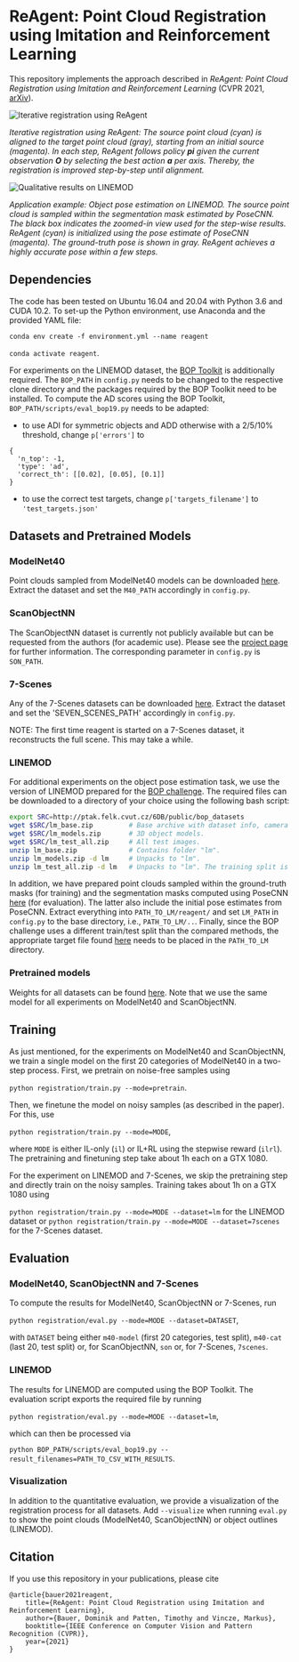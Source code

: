 # ReAgent: Point Cloud Registration using Imitation and Reinforcement Learning
This repository implements the approach described in *ReAgent: Point Cloud Registration using Imitation and 
Reinforcement Learning* (CVPR 2021, [arXiv](https://arxiv.org/abs/2103.15231)).

![Iterative registration using ReAgent](resources/teaser-m40.png)

_Iterative registration using ReAgent: The source point cloud (cyan) is aligned to the target point cloud (gray), 
starting from an initial source (magenta). In each step, ReAgent follows policy **pi** given the current observation **O** by selecting
the best action **a** per axis. Thereby, the registration is improved step-by-step until alignment._

![Qualitative results on LINEMOD](resources/teaser-lm.png)

_Application example: Object pose estimation on LINEMOD. The source point cloud is sampled within the segmentation mask 
estimated by PoseCNN. The black box indicates the zoomed-in view used for the step-wise results. ReAgent (cyan) is 
initialized using the pose estimate of PoseCNN (magenta). The ground-truth pose is shown in gray. ReAgent achieves a 
highly accurate pose within a few steps._

## Dependencies
The code has been tested on Ubuntu 16.04 and 20.04 with Python 3.6 and CUDA 10.2. To set-up the Python environment, use 
Anaconda and the provided YAML file:

`conda env create -f environment.yml --name reagent`

`conda activate reagent`.

For experiments on the LINEMOD dataset, the [BOP Toolkit](https://github.com/thodan/bop_toolkit/tree/master/)
is additionally required. The `BOP_PATH` in `config.py` needs to be changed to the respective clone directory and the
packages required by the BOP Toolkit need to be installed.
To compute the AD scores using the BOP Toolkit, `BOP_PATH/scripts/eval_bop19.py` needs to be adapted:

- to use ADI for symmetric objects and ADD otherwise with a 2/5/10% threshold, change `p['errors']` to 
```
{
  'n_top': -1,
  'type': 'ad',
  'correct_th': [[0.02], [0.05], [0.1]]
}
```

- to use the correct test targets, change `p['targets_filename']` to `'test_targets.json'`

## Datasets and Pretrained Models

### ModelNet40
Point clouds sampled from ModelNet40 models can be downloaded [here](https://shapenet.cs.stanford.edu/media/modelnet40_ply_hdf5_2048.zip).
Extract the dataset and set the `M40_PATH` accordingly in `config.py`.

### ScanObjectNN
The ScanObjectNN dataset is currently not publicly available but can be requested from the authors (for academic use). 
Please see the [project page](https://hkust-vgd.github.io/scanobjectnn/) for further information. The corresponding parameter
in `config.py` is `SON_PATH`.

### 7-Scenes
Any of the 7-Scenes datasets can be downloaded
[here](https://www.microsoft.com/en-us/research/project/rgb-d-dataset-7-scenes/).
Extract the dataset and set the 'SEVEN_SCENES_PATH' accordingly in `config.py`.

NOTE: The first time reagent is started on a 7-Scenes dataset, it reconstructs the full scene.
This may take a while.


### LINEMOD
For additional experiments on the object pose estimation task, we use the version of LINEMOD prepared for the 
[BOP challenge](https://bop.felk.cvut.cz/datasets/). The required files can be downloaded to a directory of your choice 
using the following bash script:

```bash
export SRC=http://ptak.felk.cvut.cz/6DB/public/bop_datasets
wget $SRC/lm_base.zip         # Base archive with dataset info, camera parameters, etc.
wget $SRC/lm_models.zip       # 3D object models.
wget $SRC/lm_test_all.zip     # All test images.
unzip lm_base.zip             # Contains folder "lm".
unzip lm_models.zip -d lm     # Unpacks to "lm".
unzip lm_test_all.zip -d lm   # Unpacks to "lm". The training split is a subset.
```

In addition, we have prepared point clouds sampled within the ground-truth masks (for training) and the segmentation 
masks computed using PoseCNN [here](https://drive.google.com/drive/folders/1l1Qs_mW2a32yjC_4vg5kcHc4KxHrWnlX?usp=sharing) 
(for evaluation). The latter also include the initial pose estimates from PoseCNN. Extract everything into 
`PATH_TO_LM/reagent/` and set `LM_PATH` in `config.py` to the base directory, i.e., `PATH_TO_LM/..`. Finally, since the 
BOP challenge uses a different train/test split than the compared methods, the appropriate target file found 
[here](https://drive.google.com/drive/folders/1l1Qs_mW2a32yjC_4vg5kcHc4KxHrWnlX?usp=sharing) needs to be placed in the 
`PATH_TO_LM` directory.

### Pretrained models
Weights for all datasets can be found [here](https://drive.google.com/drive/folders/1NyuwzIiJGyJsCkvEOnrziwrGN56uoTTj?usp=sharing). 
Note that we use the same model for all experiments on ModelNet40 and ScanObjectNN.

## Training
As just mentioned, for the experiments on ModelNet40 and ScanObjectNN, we train a single model on the first 20 
categories of ModelNet40 in a two-step process. First, we pretrain on noise-free samples using 

`python registration/train.py --mode=pretrain`.

Then, we finetune the model on noisy samples (as described in the paper). For this, use

`python registration/train.py --mode=MODE`,

where `MODE` is either IL-only (`il`) or IL+RL using the stepwise reward (`ilrl`). The pretraining and finetuning step 
take about 1h each on a GTX 1080.

For the experiment on LINEMOD and 7-Scenes, we skip the pretraining step and directly train on the noisy samples. Training
takes about 1h on a GTX 1080 using

`python registration/train.py --mode=MODE --dataset=lm`
for the LINEMOD dataset or
`python registration/train.py --mode=MODE --dataset=7scenes`
for the 7-Scenes dataset.

## Evaluation

### ModelNet40, ScanObjectNN and 7-Scenes
To compute the results for ModelNet40, ScanObjectNN or 7-Scenes, run

`python registration/eval.py --mode=MODE --dataset=DATASET`,

with `DATASET` being either `m40-model` (first 20 categories, test split), `m40-cat` (last 20, test split) or, for 
ScanObjectNN, `son` or, for 7-Scenes, `7scenes`.

### LINEMOD
The results for LINEMOD are computed using the BOP Toolkit. The evaluation script exports the required file by running

`python registration/eval.py --mode=MODE --dataset=lm`,

which can then be processed via

`python BOP_PATH/scripts/eval_bop19.py --result_filenames=PATH_TO_CSV_WITH_RESULTS`.

### Visualization
In addition to the quantitative evaluation, we provide a visualization of the registration process for all datasets. Add 
`--visualize` when running `eval.py` to show the point clouds (ModelNet40, ScanObjectNN) or object outlines (LINEMOD).

## Citation
If you use this repository in your publications, please cite

```
@article{bauer2021reagent,
    title={ReAgent: Point Cloud Registration using Imitation and Reinforcement Learning},
    author={Bauer, Dominik and Patten, Timothy and Vincze, Markus},
    booktitle={IEEE Conference on Computer Vision and Pattern Recognition (CVPR)},
    year={2021}
}
```
